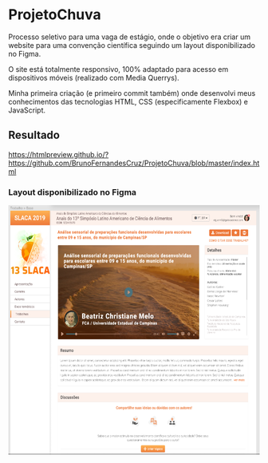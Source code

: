 # ProjetoChuva

Processo seletivo para uma vaga de estágio, onde o objetivo era criar um website para uma convenção científica seguindo um layout disponibilizado no Figma.

O site está totalmente responsivo, 100% adaptado para acesso em dispositivos móveis (realizado com Media Querrys).

Minha primeira criação (e primeiro commit também) onde desenvolvi meus conhecimentos das tecnologias HTML, CSS (especificamente Flexbox) e JavaScript.

## Resultado

https://htmlpreview.github.io/?https://github.com/BrunoFernandesCruz/ProjetoChuva/blob/master/index.html

### Layout disponibilizado no Figma 

<img src="preview.PNG" height="500">

